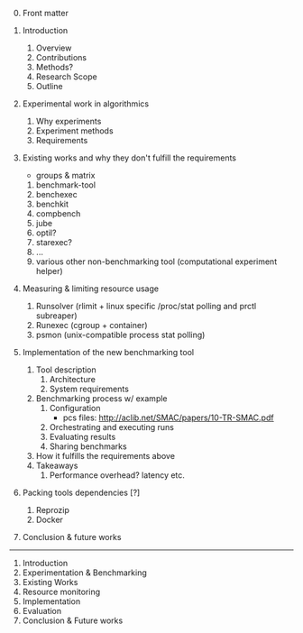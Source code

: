 0. Front matter

1. Introduction
   1. Overview
   2. Contributions
   3. Methods?
   4. Research Scope
   5. Outline

2. Experimental work in algorithmics

   1. Why experiments
   2. Experiment methods
   3. Requirements

3. Existing works and why they don't fulfill the requirements

   - groups & matrix

   1. benchmark-tool
   2. benchexec
   3. benchkit
   4. compbench
   5. jube
   6. optil?
   7. starexec?
   8. ...
   9. various other non-benchmarking tool (computational experiment helper)

4. Measuring & limiting resource usage

   1. Runsolver (rlimit + linux specific /proc/stat polling and prctl subreaper)
   2. Runexec (cgroup + container)
   3. psmon (unix-compatible process stat polling)

5. Implementation of the new benchmarking tool
   1. Tool description
      1. Architecture
      2. System requirements
   2. Benchmarking process w/ example
      1. Configuration
         - pcs files: http://aclib.net/SMAC/papers/10-TR-SMAC.pdf
      2. Orchestrating and executing runs
      3. Evaluating results
      4. Sharing benchmarks
   3. How it fulfills the requirements above
   4. Takeaways
      1. Performance overhead? latency etc.

6. Packing tools dependencies [?]

   1. Reprozip
   2. Docker

7. Conclusion & future works

---

1. Introduction
2. Experimentation & Benchmarking
3. Existing Works
4. Resource monitoring
5. Implementation
6. Evaluation
7. Conclusion & Future works

